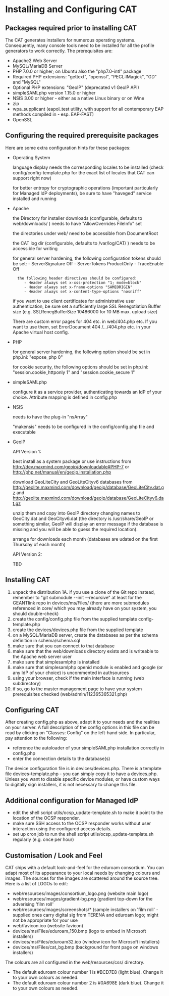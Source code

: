 Installing and Configuring CAT
==============================

Packages required prior to installing CAT
-----------------------------------------
The CAT generates installers for numerous operating systems. Consequently, many console tools need to be installed for all the profile generators to work correctly. The prerequisites are:

* Apache2 Web Server
* MySQL/MariaDB Server
* PHP 7.0.0 or higher; on Ubuntu also the "php7.0-intl" package
* Required PHP extensions: "gettext", "openssl", "PECL:IMagick", "GD" and "MySQL"
* Optional PHP extensions: "GeoIP" (deprecated v1 GeoIP API)
* simpleSAMLphp version 1.15.0 or higher
* NSIS 3.00 or higher - either as a native Linux binary or on Wine
* zip
* wpa_supplicant (eapol_test utility, with support for all contemporary EAP methods compiled in - esp. EAP-FAST)
* OpenSSL

Configuring the required prerequisite packages
----------------------------------------------
Here are some extra configuration hints for these packages:

* Operating System

	language display needs the corresponding locales to be installed (check config/config-template.php for the exact list of locales that CAT can support right now)
	
	for better entropy for cryptographic operations (important particularly for Managed IdP deployments), be sure to have "haveged" service installed and running
* Apache

	the Directory for installer downloads (configurable, defaults to web/downloads/ ) needs to have "AllowOverrides FileInfo" set

	the directories under web/ need to be accessible from DocumentRoot
	
	the CAT log dir (configurable, defaults to /var/log/CAT/ ) needs to be accessible for writing
	
	for general server hardening, the following configuration tokens should be set: 
           - ServerSignature Off
           - ServerTokens ProductOnly
           - TraceEnable Off

        the following header directives should be configured:
           - Header always set x-xss-protection "1; mode=block"
           - Header always set x-frame-options "SAMEORIGIN"
           - Header always set x-content-type-options "nosniff"
	
	if you want to use client certificates for administrative user authentication, be sure set a sufficiently large SSL Renegotiation Buffer size (e.g. SSLRenegBufferSize 10486000 for 10 MB max. upload size)
	
	There are custom error pages for 404 etc. in web/404.php etc. If you want to use them, set ErrorDocument 404 /.../404.php etc. in your Apache virtual host config.
* PHP

	for general server hardening, the following option should be set in php.ini: "expose_php 0"

	for cookie security, the following options should be set in php.ini: "session.cookie_httponly 1" and "session.cookie_secure 1"
* simpleSAMLphp

	configure it as a service provider, authenticating towards an IdP of your choice. Attribute mapping is defined in config.php
* NSIS

	needs to have the plug-in "nsArray"
	
	"makensis" needs to be configured in the config/config.php file and executable
* GeoIP

	API Version 1:

	best install as a system package or use instructions from http://dev.maxmind.com/geoip/downloadable#PHP-7 or http://php.net/manual/en/geoip.installation.php
	
	download GeoLiteCity and GeoLiteCityv6 databases from http://geolite.maxmind.com/download/geoip/database/GeoLiteCity.dat.gz and http://geolite.maxmind.com/download/geoip/database/GeoLiteCityv6.dat.gz
	
	unzip them and copy into GeoIP directory changing names to GeoCity.dat and GeoCityv6.dat (the directory is /usr/share/GeoIP or something similar, GeoIP will display an error message if the database is missing and you will be able to guess the required location).
	
	arrange for downloads each month (databases are udated on the first Thursday of each month)
	
	API Version 2:
	
	TBD

Installing CAT
--------------
1.  unpack the distribution
1A. if you use a clone of the Git repo instead, remember to "git submodule --init --recursive" at least for the GEANTlink repo in devices/ms/Files/ (there are more submodules referenced in core/ which you may already have on your system, you should double-check)
2.  create the config/config.php file from the supplied template config-template.php
3.  create the devices/devices.php file from the supplied template
4.  on a MySQL/MariaDB server, create the databases as per the schema definition in schema/schema.sql
5.  make sure that you can connect to that database
6.  make sure that the web/downloads directory exists and is writeable to the Apache web server user
7.  make sure that simplesamlphp is installed
8.  make sure that simplesamlphp openid module is enabled and google (or any IdP of your choice) is uncommented in authsources
9.  using your browser, check if the main interface is running (web subdirectory)
10. if so, go to the master management page to have your system prerequisites checked (web/admin/112365365321.php)

Configuring CAT
---------------
After creating config.php as above, adapt it to your needs and the realities on your server. A full description of the config options in this file can be read by clicking on "Classes: Config" on the left-hand side. In particular, pay attention to the following:

* reference the autoloader of your simpleSAMLphp installation correctly in config.php
* enter the connection details to the database(s)

The device configuration file is in devices/devices.php. There is a template file devices-template.php - you can simply copy it to have a devices.php. Unless you want to disable specific device modules, or have custom ways to digitally sign installers, it is not necessary to change this file.

Additional configuration for Managed IdP
----------------------------------------
* edit the shell script utils/ocsp_update-template.sh to make it point to the location of the OCSP responder.
* make sure SSH access to the OCSP responder works without user interaction using the configured access details.
* set up cron job to run the shell script utils/ocsp_update-template.sh regularly (e.g. once per hour)

Customisation / Look and Feel
-----------------------------
CAT ships with a default look-and-feel for the eduroam consortium. You can adapt most of its appearance to your local needs by changing colours and images. The sources for the images are scattered around the source tree. Here is a list of LOGOs to edit:

* web/resources/images/consortium_logo.png (website main logo)
* web/resources/images/gradient-bg.png (gradient top-down for the adverising 'film roll'
* web/resources/images/screenshots/* (sample installers on 'film roll' - supplied ones carry digital sig from TERENA and eduroam logo; might not be appropriate for your use
* web/favicon.ico (website favicon)
* devices/ms/Files/eduroam_150.bmp (logo to embed in Microsoft installers)
* devices/ms/Files/eduroam32.ico (window icon for Microsoft installers)
* devices/ms/Files/cat_bg.bmp (background for front page on windows installers)

The colours are all configured in the web/resources/css/ directory.

* The default eduroam colour number 1 is #BCD7E8 (light blue). Change it to your own colours as needed.
* The default eduroam colour number 2 is #0A698E (dark blue). Change it to your own colours as needed.

